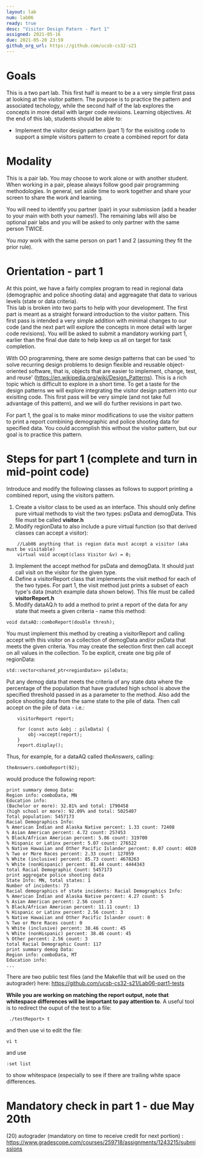 ```yaml
---
layout: lab
num: lab06
ready: true
desc: "Visitor Design Patern - Part 1"
assigned: 2021-05-16
due: 2021-05-20 23:59
github_org_url: https://github.com/ucsb-cs32-s21
---
```


Goals
=====

This is a two part lab.  This first half is meant to be a a very simple first pass at looking at the visitor pattern.  The purpose is to practice the pattern and associated techology, while the second half of the lab explores the concepts in more detail with larger code revisions.  Learning objectives. At the end of this lab, students should be able to:

-  Implement the visitor design pattern (part 1) for the exisiting code to support a simple visitors pattern to create a combined report for data


Modality
============
This is a pair lab.  You may choose to work alone or with another student.  When working in a pair, please always follow good pair programming methodologies.  In general, set aside time to work together and share your screen to share the work and learning.  

You will need to identify you partner (pair) in your submission (add a header to your main with both your names!).  The remaining labs will also be optional pair labs and you will be asked to only partner with the same person TWICE.  

You *may* work with the same person on part 1 and 2 (assuming they fit the prior rule).

Orientation - part 1
============
At this point, we have a fairly complex program to read in regional data (demographic and police shooting data) and aggreagate that data to various levels (state or data criteria).  
This lab is broken into two parts to help with your development.  The first part is meant as a straight forward introduction to the visitor pattern.  This first pass is intended a very simple addition with minimal changes to our code (and the next part will explore the concepts in more detail with larger code revisions). You will be asked to submit a mandatory working part 1, earlier than the final due date to help keep us all on target for task completion.

With OO programming, there are some design patterns that can be used 'to solve recurring design problems to design flexible and reusable object-oriented software, that is, objects that are easier to implement, change, test, and reuse' (https://en.wikipedia.org/wiki/Design_Patterns).  This is a rich topic which is difficult to explore in a short time.  To get a taste for the design patterns we will explore integrating the visitor design pattern into our exisiting code.  This first pass will be very simple (and not take full advantage of this pattern), and we will do further revisions in part two.

For part 1, the goal is to make minor modifications to use the visitor pattern to print a report combining demographic and police shooting data for specified data.  You could accomplish this without the visitor pattern, but our goal is to practice this pattern.

Steps for part 1 (complete and turn in mid-point code)
============
Introduce and modify the following classes as follows to support printing a combined report, using the visitors pattern.
1) Create a visitor class to be used as an interface.  This should only define pure virtual methods to visit the two types: psData and demogData.  This file must be called **visitor.h**
2) Modify regionData to also include a pure virtual function (so that derived classes can accept a visitor):
```
    //Lab06 anything that is region data must accept a visitor (aka must be visitable)
    virtual void accept(class Visitor &v) = 0;
```
3) Implement the accept method for psData and demogData.  It should just call visit on the visitor for the given type.
4) Define a visitorReport class that implements the visit method for each of the two types.  For part 1, the visit method just prints a subset of each type's data (match example data shown below).  This file must be called **visitorReport.h**
5) Modify dataAQ.h to add a method to print a report of the data for any state that meets a given criteria - name this method:
```
void dataAQ::comboReport(double thresh);
```
You must implement this method by creating a visitorReport and calling accept with this visitor on a collection of demogData and/or psData that meets the given criteria. You may create the selection first then call accept on all values in the collection.  To be explicit, create one big pile of regionData:
```
std::vector<shared_ptr<regionData>> pileData;
```
Put any demog data that meets the criteria of any state data where the percentage of the population that have graduted high school is above the specified threshold passed in as a parameter to the method.  Also add the police shooting data from the same state to the pile of data.  Then call accept on the pile of data - i.e.:
```
    visitorReport report;

    for (const auto &obj : pileData) {
        obj->accept(report);
    }
    report.display();
 ```

Thus, for example, for a dataAQ called *theAnswers*, calling:
```
theAnswers.comboReport(92);
```
would produce the following report:
```
print summary demog Data:
Region info: comboData, MN
Education info:
(Bachelor or more): 32.81% and total: 1790458
(high school or more): 92.09% and total: 5025407
Total population: 5457173
Racial Demographics Info: 
% American Indian and Alaska Native percent: 1.33 count: 72408
% Asian American percent: 4.72 count: 257453
% Black/African American percent: 5.86 count: 319700
% Hispanic or Latinx percent: 5.07 count: 276522
% Native Hawaiian and Other Pacific Islander percent: 0.07 count: 4020
% Two or More Races percent: 2.33 count: 127059
% White (inclusive) percent: 85.73 count: 4678263
% White (nonHispanic) percent: 81.44 count: 4444343
total Racial Demographic Count: 5457173
print aggregate police shooting data 
State Info: MN, total states: 1
Number of incidents: 73
Racial demographics of state incidents: Racial Demographics Info: 
% American Indian and Alaska Native percent: 4.27 count: 5
% Asian American percent: 2.56 count: 3
% Black/African American percent: 11.11 count: 13
% Hispanic or Latinx percent: 2.56 count: 3
% Native Hawaiian and Other Pacific Islander count: 0
% Two or More Races count: 0
% White (inclusive) percent: 38.46 count: 45
% White (nonHispanic) percent: 38.46 count: 45
% Other percent: 2.56 count: 3
total Racial Demographic Count: 117
print summary demog Data:
Region info: comboData, MT
Education info:
...
```

There are two public test files (and the Makefile that will be used on the autograder) here: https://github.com/ucsb-cs32-s21/Lab06-part1-tests

**While you are working on matching the report output, note that whitespace differences will be important to pay attention to**. A useful tool is to redirect the ouput of the test to a file:
```
 ./testReport> t
```
and then use vi to edit the file:
```
vi t
```
and use
```
:set list
```
to show whitespace (especially to see if there are trailing white space differences.

Mandatory check in part 1 - due May 20th
============
(20) autograder (mandatory on time to receive credit for next portion) : https://www.gradescope.com/courses/259718/assignments/1243215/submissions
